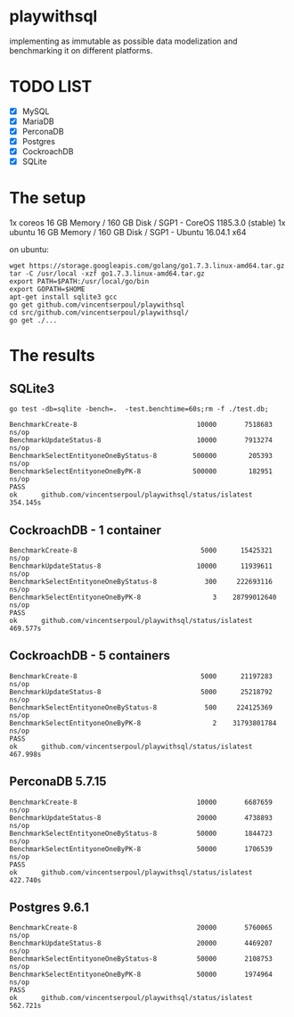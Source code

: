 # playwithsql
implementing as immutable as possible data modelization and benchmarking it on different platforms.

# TODO LIST

- [x] MySQL
- [x] MariaDB
- [x] PerconaDB
- [x] Postgres
- [x] CockroachDB
- [x] SQLite

# The setup

1x coreos 16 GB Memory / 160 GB Disk / SGP1 - CoreOS 1185.3.0 (stable)
1x ubuntu 16 GB Memory / 160 GB Disk / SGP1 - Ubuntu 16.04.1 x64

on ubuntu:

```
wget https://storage.googleapis.com/golang/go1.7.3.linux-amd64.tar.gz
tar -C /usr/local -xzf go1.7.3.linux-amd64.tar.gz
export PATH=$PATH:/usr/local/go/bin
export GOPATH=$HOME
apt-get install sqlite3 gcc
go get github.com/vincentserpoul/playwithsql
cd src/github.com/vincentserpoul/playwithsql/
go get ./...
```

# The results

## SQLite3

```
go test -db=sqlite -bench=.  -test.benchtime=60s;rm -f ./test.db;
```

```
BenchmarkCreate-8                       	   10000	   7518683 ns/op
BenchmarkUpdateStatus-8                 	   10000	   7913274 ns/op
BenchmarkSelectEntityoneOneByStatus-8   	  500000	    205393 ns/op
BenchmarkSelectEntityoneOneByPK-8       	  500000	    182951 ns/op
PASS
ok  	github.com/vincentserpoul/playwithsql/status/islatest	354.145s
```

## CockroachDB - 1 container

```
BenchmarkCreate-8                       	    5000	  15425321 ns/op
BenchmarkUpdateStatus-8                 	   10000	  11939611 ns/op
BenchmarkSelectEntityoneOneByStatus-8   	     300	 222693116 ns/op
BenchmarkSelectEntityoneOneByPK-8       	       3	28799012640 ns/op
PASS
ok  	github.com/vincentserpoul/playwithsql/status/islatest	469.577s
```

## CockroachDB - 5 containers

```
BenchmarkCreate-8                       	    5000	  21197283 ns/op
BenchmarkUpdateStatus-8                 	    5000	  25218792 ns/op
BenchmarkSelectEntityoneOneByStatus-8   	     500	 224125369 ns/op
BenchmarkSelectEntityoneOneByPK-8       	       2	31793801784 ns/op
PASS
ok  	github.com/vincentserpoul/playwithsql/status/islatest	467.998s
```

## PerconaDB 5.7.15

```
BenchmarkCreate-8                       	   10000	   6687659 ns/op
BenchmarkUpdateStatus-8                 	   20000	   4738893 ns/op
BenchmarkSelectEntityoneOneByStatus-8   	   50000	   1844723 ns/op
BenchmarkSelectEntityoneOneByPK-8       	   50000	   1706539 ns/op
PASS
ok  	github.com/vincentserpoul/playwithsql/status/islatest	422.740s
```

## Postgres 9.6.1

```
BenchmarkCreate-8                       	   20000	   5760065 ns/op
BenchmarkUpdateStatus-8                 	   20000	   4469207 ns/op
BenchmarkSelectEntityoneOneByStatus-8   	   50000	   2108753 ns/op
BenchmarkSelectEntityoneOneByPK-8       	   50000	   1974964 ns/op
PASS
ok  	github.com/vincentserpoul/playwithsql/status/islatest	562.721s
```